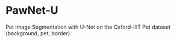 # PawNet-U
Pet Image Segmentation with U-Net on the Oxford-IIIT Pet dataset (background, pet, border).
